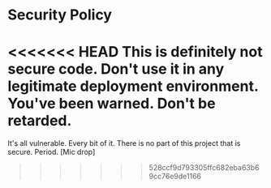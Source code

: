 # Security Policy

<<<<<<< HEAD
**This is definitely not secure code.** Don't use it in any legitimate
deployment environment. You've been warned. Don't be retarded.
=======
It's all vulnerable. Every bit of it. There is no part of this project that
is secure. Period. [Mic drop]
>>>>>>> 528ccf9d793305ffc682eba63b69cc76e9de1166
